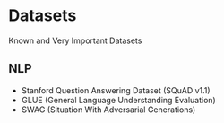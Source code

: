 # Datasets
Known and Very Important Datasets

## NLP
- Stanford Question Answering Dataset (SQuAD v1.1)
- GLUE (General Language Understanding Evaluation)
- SWAG (Situation With Adversarial Generations)
